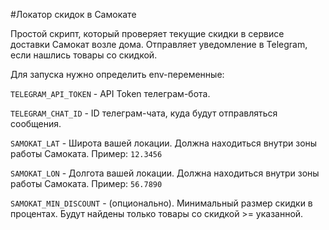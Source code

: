 #Локатор скидок в Самокате

Простой скрипт, который проверяет текущие скидки в сервисе доставки Самокат возле дома.
Отправляет уведомление в Telegram, если нашлись товары со скидкой.

Для запуска нужно определить env-переменные:

`TELEGRAM_API_TOKEN` - API Token телеграм-бота.

`TELEGRAM_CHAT_ID` - ID телеграм-чата, куда будут отправляться сообщения.

`SAMOKAT_LAT` - Широта вашей локации. Должна находиться внутри зоны работы Самоката. Пример: `12.3456`

`SAMOKAT_LON` - Долгота вашей локации. Должна находиться внутри зоны работы Самоката. Пример: `56.7890`

`SAMOKAT_MIN_DISCOUNT` - (опционально). Минимальный размер скидки в процентах. Будут найдены только товары со скидкой >= указанной.

